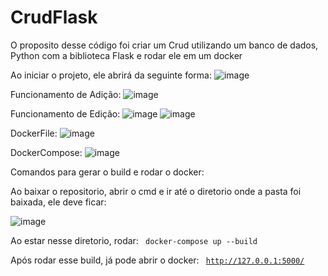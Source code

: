 # CrudFlask

O proposito desse código foi criar um Crud utilizando um banco de dados, Python com a biblioteca Flask e rodar ele em um docker

Ao iniciar o projeto, ele abrirá da seguinte forma:
![image](https://github.com/user-attachments/assets/68161e4e-7353-4ddd-b461-785ad4814b37)

Funcionamento de Adição:
![image](https://github.com/user-attachments/assets/2bb9de73-2c2b-47c0-90d9-29d5b02c2624)

Funcionamento de Edição:
![image](https://github.com/user-attachments/assets/02da9b50-d555-46a9-a249-2d485f55dec7)
![image](https://github.com/user-attachments/assets/8735aabd-19b9-4612-bac8-96fc640f21d6)

DockerFile:
![image](https://github.com/user-attachments/assets/daa65c96-73ac-417e-8e72-85e6f58542a5)

DockerCompose:
![image](https://github.com/user-attachments/assets/80182d1c-9e9b-415a-856c-22d54d164450)


Comandos para gerar o build e rodar o docker:

Ao baixar o repositorio, abrir o cmd e ir até o diretorio onde a pasta foi baixada, ele deve ficar:

![image](https://github.com/user-attachments/assets/8e9f0e24-3137-4f50-bb20-d7db9a160757)

Ao estar nesse diretorio, rodar:
<code>
docker-compose up --build
</code>

Após rodar esse build, já pode abrir o docker:
<code>
http://127.0.0.1:5000/
</code>


